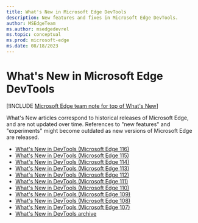 ```yaml
---
title: What's New in Microsoft Edge DevTools
description: New features and fixes in Microsoft Edge DevTools.
author: MSEdgeTeam
ms.author: msedgedevrel
ms.topic: conceptual
ms.prod: microsoft-edge
ms.date: 08/18/2023
---
```

# What's New in Microsoft Edge DevTools

[!INCLUDE [Microsoft Edge team note for top of What's New](includes/edge-whats-new-note.md)]

What's New articles correspond to historical releases of Microsoft Edge, and are not updated over time.  References to "new features" and "experiments" might become outdated as new versions of Microsoft Edge are released.

<!-- maintenance notes:
* add the new page to toc.yml
* move eleventh oldest link into whats-new-archive.md
-->

* [What's New in DevTools (Microsoft Edge 116)](2023/08/devtools-116.md)
* [What's New in DevTools (Microsoft Edge 115)](2023/07/devtools-115.md)
* [What's New in DevTools (Microsoft Edge 114)](2023/06/devtools-114.md)
* [What's New in DevTools (Microsoft Edge 113)](2023/05/devtools-113.md)
* [What's New in DevTools (Microsoft Edge 112)](2023/04/devtools-112.md)
* [What's New in DevTools (Microsoft Edge 111)](2023/03/devtools-111.md)
* [What's New in DevTools (Microsoft Edge 110)](2023/02/devtools-110.md)
* [What's New in DevTools (Microsoft Edge 109)](2023/01/devtools-109.md)
* [What's New in DevTools (Microsoft Edge 108)](2022/12/devtools-108.md)
* [What's New in DevTools (Microsoft Edge 107)](2022/10/devtools-107.md)
* [What's New in DevTools archive](./whats-new-archive.md)
